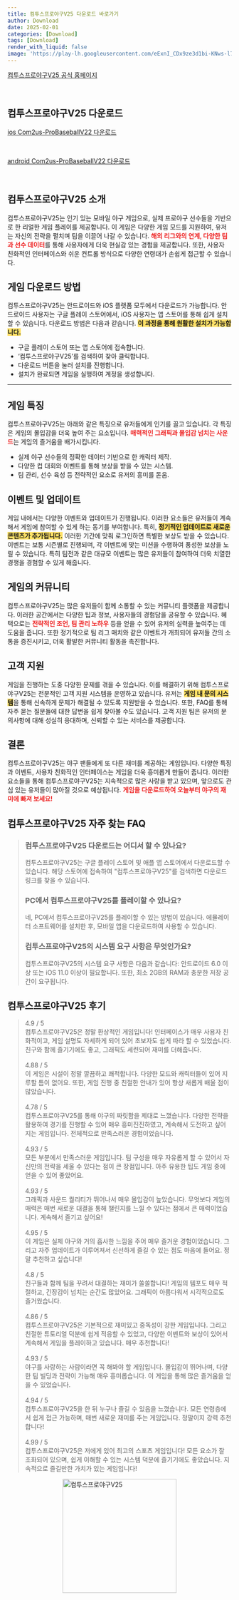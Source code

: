 ```yaml
---
title: 컴투스프로야구V25 다운로드 바로가기
author: Download
date: 2025-02-01
categories: [Download]
tags: [Download]
render_with_liquid: false
image: 'https://play-lh.googleusercontent.com/eExnI_CDx9ze3d1bi-KNws-l7LZOdhGCjOktddANOdY-9qd2sSCSK7Q8fK76F4FNY-w=s256-rw'
---
```

<p><a class='click-button' title='컴투스프로야구V25' href='https://game.naver.com/lounge/Com2us_ProBaseballV22/home' rel='nofollow'>컴투스프로야구V25 공식 홈페이지</a></p><br>
<h2 id='컴투스프로야구V25_다운로드'>컴투스프로야구V25 다운로드</h2>
<p><a class="click-button ios" title="Com2us-ProBaseballV22 다운로드" href="https://apps.apple.com/us/app/%EC%BB%B4%ED%88%AC%EC%8A%A4%ED%94%84%EB%A1%9C%EC%95%BC%EA%B5%ACv25/id1458848044" rel="nofollow">ios Com2us-ProBaseballV22 다운로드</a></p><br>
<p><a class="click-button android" title="Com2us-ProBaseballV22 다운로드" href="https://play.google.comhttps://play.google.com/store/apps/details?id=com.com2us.futurecpb.android.google.global.normal" rel="nofollow">android Com2us-ProBaseballV22 다운로드</a></p><br>


<h2 id='컴투스프로야구V25 소개'>컴투스프로야구V25 소개</h2>

<p>컴투스프로야구V25는 인기 있는 모바일 야구 게임으로, 실제 프로야구 선수들을 기반으로 한 리얼한 게임 플레이를 제공합니다. 이 게임은 다양한 게임 모드를 지원하여, 유저는 자신의 전략을 펼치며 팀을 이끌어 나갈 수 있습니다. <b><span style="color: #ee2323;">해외 리그와의 연계, 다양한 팀과 선수 데이터</span></b>를 통해 사용자에게 더욱 현실감 있는 경험을 제공합니다. 또한, 사용자 친화적인 인터페이스와 쉬운 컨트롤 방식으로 다양한 연령대가 손쉽게 접근할 수 있습니다.</p>

<h2 id='게임 다운로드 방법'>게임 다운로드 방법</h2>

<p>컴투스프로야구V25는 안드로이드와 iOS 플랫폼 모두에서 다운로드가 가능합니다. 안드로이드 사용자는 구글 플레이 스토어에서, iOS 사용자는 앱 스토어를 통해 쉽게 설치할 수 있습니다. 다운로드 방법은 다음과 같습니다. <b><span style="background-color: #ffe066;">이 과정을 통해 원활한 설치가 가능합니다.</span></b></p>

<ul>
    <li>구글 플레이 스토어 또는 앱 스토어에 접속합니다.</li>
    <li>‘컴투스프로야구V25’를 검색하여 찾아 클릭합니다.</li>
    <li>다운로드 버튼을 눌러 설치를 진행합니다.</li>
    <li>설치가 완료되면 게임을 실행하여 계정을 생성합니다.</li>
</ul>

<hr />

<h2 id='게임 특징'>게임 특징</h2>

<p>컴투스프로야구V25는 아래와 같은 특징으로 유저들에게 인기를 끌고 있습니다. 각 특징은 게임의 몰입감을 더욱 높여 주는 요소입니다. <b><span style="color: #ee2323;">매력적인 그래픽과 몰입감 넘치는 사운드</span></b>는 게임의 즐거움을 배가시킵니다.</p>

<ul>
    <li>실제 야구 선수들의 정확한 데이터 기반으로 한 캐릭터 제작.</li>
    <li>다양한 컵 대회와 이벤트를 통해 보상을 받을 수 있는 시스템.</li>
    <li>팀 관리, 선수 육성 등 전략적인 요소로 유저의 흥미를 돋움.</li>
</ul>

<h2 id='이벤트 및 업데이트'>이벤트 및 업데이트</h2>

<p>게임 내에서는 다양한 이벤트와 업데이트가 진행됩니다. 이러한 요소들은 유저들이 계속해서 게임에 참여할 수 있게 하는 동기를 부여합니다. 특히, <b><span style="background-color: #ffe066;">정기적인 업데이트로 새로운 콘텐츠가 추가됩니다.</span></b> 이러한 기간에 맞춰 로그인하면 특별한 보상도 받을 수 있습니다. 이벤트는 보통 시즌별로 진행되며, 각 이벤트에 맞는 미션을 수행하여 풍성한 보상을 노릴 수 있습니다. 특히 팀전과 같은 대규모 이벤트는 많은 유저들이 참여하여 더욱 치열한 경쟁을 경험할 수 있게 해줍니다.</p>

<h2 id='게임의 커뮤니티'>게임의 커뮤니티</h2>

<p>컴투스프로야구V25는 많은 유저들이 함께 소통할 수 있는 커뮤니티 플랫폼을 제공합니다. 이러한 공간에서는 다양한 팁과 정보, 사용자들의 경험담을 공유할 수 있습니다. 혜택으로는 <b><span style="color: #ee2323;">전략적인 조언, 팀 관리 노하우</span></b> 등을 얻을 수 있어 유저의 실력을 높여주는 데 도움을 줍니다. 또한 정기적으로 팀 리그 매치와 같은 이벤트가 개최되어 유저들 간의 소통을 증진시키고, 더욱 활발한 커뮤니티 활동을 촉진합니다.</p>

<h2 id='고객 지원'>고객 지원</h2>

<p>게임을 진행하는 도중 다양한 문제를 겪을 수 있습니다. 이를 해결하기 위해 컴투스프로야구V25는 전문적인 고객 지원 시스템을 운영하고 있습니다. 유저는 <b><span style="background-color: #ffe066;">게임 내 문의 시스템</span></b>을 통해 신속하게 문제가 해결될 수 있도록 지원받을 수 있습니다. 또한, FAQ를 통해 자주 묻는 질문들에 대한 답변을 쉽게 찾아볼 수도 있습니다. 고객 지원 팀은 유저의 문의사항에 대해 성실히 응대하며, 신뢰할 수 있는 서비스를 제공합니다.</p>

<h2 id='결론'>결론</h2>

<p>컴투스프로야구V25는 야구 팬들에게 또 다른 재미를 제공하는 게임입니다. 다양한 특징과 이벤트, 사용자 친화적인 인터페이스는 게임을 더욱 흥미롭게 만들어 줍니다. 이러한 요소들을 통해 컴투스프로야구V25는 지속적으로 많은 사랑을 받고 있으며, 앞으로도 관심 있는 유저들이 많아질 것으로 예상됩니다. <b><span style="color: #ee2323;">게임을 다운로드하여 오늘부터 야구의 재미에 빠져 보세요!</span></b></p>


<h2 id='컴투스프로야구V25_자주_찾는_FAQ'>컴투스프로야구V25 자주 찾는 FAQ</h2>
<div itemscope="" itemtype="https://schema.org/FAQPage"> <blockquote> <div itemscope="" itemprop="mainEntity" itemtype="https://schema.org/Question"> <h3 itemprop="name">컴투스프로야구V25 다운로드는 어디서 할 수 있나요?</h3> <div itemscope="" itemprop="acceptedAnswer" itemtype="https://schema.org/Answer"> <span itemprop="text"> <p>컴투스프로야구V25는 구글 플레이 스토어 및 애플 앱 스토어에서 다운로드할 수 있습니다. 해당 스토어에 접속하여 "컴투스프로야구V25"를 검색하면 다운로드 링크를 찾을 수 있습니다.</p> </span> </div> </div> <div itemscope="" itemprop="mainEntity" itemtype="https://schema.org/Question"> <h3 itemprop="name">PC에서 컴투스프로야구V25를 플레이할 수 있나요?</h3> <div itemscope="" itemprop="acceptedAnswer" itemtype="https://schema.org/Answer"> <span itemprop="text"> <p>네, PC에서 컴투스프로야구V25를 플레이할 수 있는 방법이 있습니다. 에뮬레이터 소프트웨어를 설치한 후, 모바일 앱을 다운로드하여 사용할 수 있습니다.</p> </span> </div> </div> <div itemscope="" itemprop="mainEntity" itemtype="https://schema.org/Question"> <h3 itemprop="name">컴투스프로야구V25의 시스템 요구 사항은 무엇인가요?</h3> <div itemscope="" itemprop="acceptedAnswer" itemtype="https://schema.org/Answer"> <span itemprop="text"> <p>컴투스프로야구V25의 시스템 요구 사항은 다음과 같습니다: 안드로이드 6.0 이상 또는 iOS 11.0 이상이 필요합니다. 또한, 최소 2GB의 RAM과 충분한 저장 공간이 요구됩니다.</p> </span> </div> </div> </blockquote> </div>
<h2 id='컴투스프로야구V25_후기'>컴투스프로야구V25 후기</h2>
<div itemscope itemtype="https://schema.org/Product">
  <blockquote>
  <div itemprop="review" itemscope itemtype="https://schema.org/Review">
      <div itemprop="reviewRating" itemscope itemtype="https://schema.org/Rating"> <span itemprop="ratingValue">4.9</span> / <span itemprop="bestRating">5</span> </div>
      <span itemprop="reviewBody">컴투스프로야구V25은 정말 환상적인 게임입니다! 인터페이스가 매우 사용자 친화적이고, 게임 설명도 자세하게 되어 있어 초보자도 쉽게 따라 할 수 있었습니다. 친구와 함께 즐기기에도 좋고, 그래픽도 세련되어 재미를 더해줍니다.</span>
  </div>
  <br>
  <div itemprop="review" itemscope itemtype="https://schema.org/Review">
      <div itemprop="reviewRating" itemscope itemtype="https://schema.org/Rating"> <span itemprop="ratingValue">4.88</span> / <span itemprop="bestRating">5</span> </div>
      <span itemprop="reviewBody">이 게임은 시설이 정말 깔끔하고 쾌적합니다. 다양한 모드와 캐릭터들이 있어 지루할 틈이 없어요. 또한, 게임 진행 중 친절한 안내가 있어 항상 새롭게 배울 점이 많았습니다.</span>
  </div>
  <br>
  <div itemprop="review" itemscope itemtype="https://schema.org/Review">
      <div itemprop="reviewRating" itemscope itemtype="https://schema.org/Rating"> <span itemprop="ratingValue">4.78</span> / <span itemprop="bestRating">5</span> </div>
      <span itemprop="reviewBody">컴투스프로야구V25를 통해 야구의 짜릿함을 제대로 느꼈습니다. 다양한 전략을 활용하여 경기를 진행할 수 있어 매우 흥미진진하였고, 계속해서 도전하고 싶어지는 게임입니다. 전체적으로 만족스러운 경험이었습니다.</span>
  </div>
  <br>
  <div itemprop="review" itemscope itemtype="https://schema.org/Review">
      <div itemprop="reviewRating" itemscope itemtype="https://schema.org/Rating"> <span itemprop="ratingValue">4.93</span> / <span itemprop="bestRating">5</span> </div>
      <span itemprop="reviewBody">모든 부분에서 만족스러운 게임입니다. 팀 구성을 매우 자유롭게 할 수 있어서 자신만의 전략을 세울 수 있다는 점이 큰 장점입니다. 아주 유용한 팁도 게임 중에 얻을 수 있어 좋았어요.</span>
  </div>
  <br>
  <div itemprop="review" itemscope itemtype="https://schema.org/Review">
      <div itemprop="reviewRating" itemscope itemtype="https://schema.org/Rating"> <span itemprop="ratingValue">4.93</span> / <span itemprop="bestRating">5</span> </div>
      <span itemprop="reviewBody">그래픽과 사운드 퀄리티가 뛰어나서 매우 몰입감이 높았습니다. 무엇보다 게임의 매력은 매번 새로운 대결을 통해 챌린지를 느낄 수 있다는 점에서 큰 매력이었습니다. 계속해서 즐기고 싶어요!</span>
  </div>
  <br>
  <div itemprop="review" itemscope itemtype="https://schema.org/Review">
      <div itemprop="reviewRating" itemscope itemtype="https://schema.org/Rating"> <span itemprop="ratingValue">4.95</span> / <span itemprop="bestRating">5</span> </div>
      <span itemprop="reviewBody">이 게임은 실제 야구와 거의 흡사한 느낌을 주어 매우 즐거운 경험이었습니다. 그리고 자주 업데이트가 이루어져서 신선하게 즐길 수 있는 점도 마음에 들어요. 정말 추천하고 싶습니다!</span>
  </div>
  <br>
  <div itemprop="review" itemscope itemtype="https://schema.org/Review">
      <div itemprop="reviewRating" itemscope itemtype="https://schema.org/Rating"> <span itemprop="ratingValue">4.8</span> / <span itemprop="bestRating">5</span> </div>
      <span itemprop="reviewBody">친구들과 함께 팀을 꾸려서 대결하는 재미가 쏠쏠합니다! 게임의 템포도 매우 적절하고, 긴장감이 넘치는 순간도 많았어요. 그래픽이 아름다워서 시각적으로도 즐거웠습니다.</span>
  </div>
  <br>
  <div itemprop="review" itemscope itemtype="https://schema.org/Review">
      <div itemprop="reviewRating" itemscope itemtype="https://schema.org/Rating"> <span itemprop="ratingValue">4.86</span> / <span itemprop="bestRating">5</span> </div>
      <span itemprop="reviewBody">컴투스프로야구V25은 기본적으로 재미있고 중독성이 강한 게임입니다. 그리고 친절한 튜토리얼 덕분에 쉽게 적응할 수 있었고, 다양한 이벤트와 보상이 있어서 계속해서 게임을 플레이하고 있습니다. 매우 추천합니다!</span>
  </div>
  <br>
  <div itemprop="review" itemscope itemtype="https://schema.org/Review">
      <div itemprop="reviewRating" itemscope itemtype="https://schema.org/Rating"> <span itemprop="ratingValue">4.93</span> / <span itemprop="bestRating">5</span> </div>
      <span itemprop="reviewBody">야구를 사랑하는 사람이라면 꼭 해봐야 할 게임입니다. 몰입감이 뛰어나며, 다양한 팀 빌딩과 전략이 가능해 매우 흥미롭습니다. 이 게임을 통해 많은 즐거움을 얻을 수 있었습니다.</span>
  </div>
  <br>
  <div itemprop="review" itemscope itemtype="https://schema.org/Review">
      <div itemprop="reviewRating" itemscope itemtype="https://schema.org/Rating"> <span itemprop="ratingValue">4.94</span> / <span itemprop="bestRating">5</span> </div>
      <span itemprop="reviewBody">컴투스프로야구V25을 한 뒤 누구나 즐길 수 있음을 느꼈습니다. 모든 연령층에서 쉽게 접근 가능하며, 매번 새로운 재미를 주는 게임입니다. 정말이지 강력 추천합니다!</span>
  </div>
  <br>
  <div itemprop="review" itemscope itemtype="https://schema.org/Review">
      <div itemprop="reviewRating" itemscope itemtype="https://schema.org/Rating"> <span itemprop="ratingValue">4.99</span> / <span itemprop="bestRating">5</span> </div>
      <span itemprop="reviewBody">컴투스프로야구V25은 저에게 있어 최고의 스포츠 게임입니다! 모든 요소가 잘 조화되어 있으며, 쉽게 이해할 수 있는 시스템 덕분에 즐기기에도 좋았습니다. 지속적으로 즐길만한 가치가 있는 게임입니다!</span>
  </div>
  </blockquote>
</div>
<figure class="image" style="display: flex; justify-content: center; align-items: center; margin: 0;"><img src="https://play-lh.googleusercontent.com/eExnI_CDx9ze3d1bi-KNws-l7LZOdhGCjOktddANOdY-9qd2sSCSK7Q8fK76F4FNY-w=s256-rw" alt="컴투스프로야구V25" width="256" height="256" style="max-width: 100%; height: auto;"></figure>